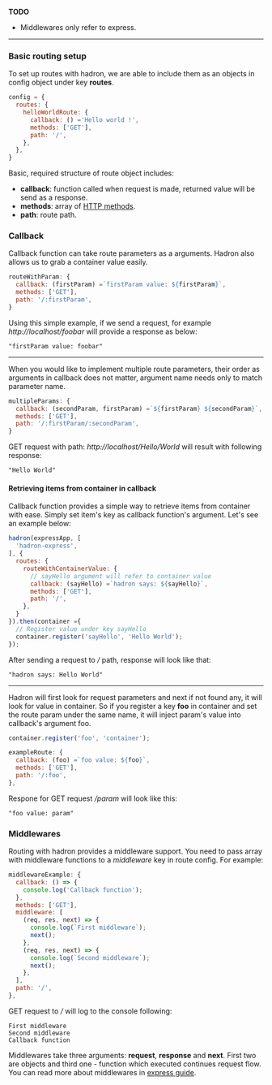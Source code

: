 **TODO**

* Middlewares only refer to express.
---

### Basic routing setup

To set up routes with hadron, we are able to include them as an objects in config object under key **routes**.
```javascript
config = {
  routes: {
    helloWorldRoute: {
      callback: () ='Hello world !',
      methods: ['GET'],
      path: '/',
    },
  },
}
```
Basic, required structure of route object includes:

* **callback**: function called when request is made, returned value will be send as a response.
* **methods**: array of [HTTP methods](https://en.wikipedia.org/wiki/Hypertext_Transfer_Protocol#Request_methods).
* **path**: route path.

### Callback

Callback function can take route parameters as a arguments. Hadron also allows us to grab a container value easily.

```javascript
routeWithParam: {
  callback: (firstParam) =`firstParam value: ${firstParam}`,
  methods: ['GET'],
  path: '/:firstParam',
}
```
Using this simple example, if we send a request, for example *http://localhost/foobar* will provide a response as below:
```
"firstParam value: foobar"
```  
---
When you would like to implement multiple route parameters, their order as arguments in callback does not matter, argument name needs only to match parameter name.
```javascript
multipleParams: {
  callback: (secondParam, firstParam) =`${firstParam} ${secondParam}`,
  methods: ['GET'],
  path: '/:firstParam/:secondParam',
}
```
GET request with path: *http://localhost/Hello/World* will result with following response:
```
"Hello World"
```
#### Retrieving items from container in callback
Callback function provides a simple way to retrieve items from container with ease. Simply set item's key as callback function's argument. Let's see an example below:
```javascript
hadron(expressApp, [
  'hadron-express',
], {
  routes: {
    routeWithContainerValue: {
      // sayHello argument will refer to container value
      callback: (sayHello) =`hadron says: ${sayHello}`,
      methods: ['GET'],
      path: '/',
    },
  }
}).then(container ={
  // Register value under key sayHello
  container.register('sayHello', 'Hello World');
});
```
After sending a request to */* path, response will look like that:
```
"hadron says: Hello World"
```
---
Hadron will first look for request parameters and next if not found any, it will look for value in container. So if you register a key **foo** in container and set the route param under the same name, it will inject param's value into callback's argument foo.
```javascript
container.register('foo', 'container');
```
```javascript
exampleRoute: {
  callback: (foo) =`foo value: ${foo}`,
  methods: ['GET'],
  path: '/:foo',
},
```
Respone for GET request */param* will look like this:
```
"foo value: param"
```
### Middlewares
Routing with hadron provides a middleware support. You need to pass array with middleware functions to a *middleware* key in route config.
For example:
```javascript
middlewareExample: {
  callback: () => {
    console.log('Callback function');
  },
  methods: ['GET'],
  middleware: [
    (req, res, next) => {
      console.log(`First middleware`);
      next();
    },
    (req, res, next) => {
      console.log(`Second middleware`);
      next();
    },
  ],
  path: '/',
},
```
GET request to */* will log to the console following:
```
First middleware
Second middleware
Callback function
```
Middlewares take three arguments: **request**, **response** and **next**. First two are objects and third one - function which executed continues request flow.
You can read more about middlewares in [express guide](https://expressjs.com/en/guide/using-middleware.html).